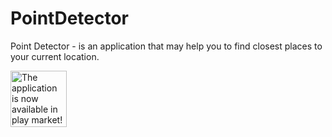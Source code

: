 # PointDetector
Point Detector - is an application that may help you to find closest places to your current location.

[<img alt="The application is now available in play market!" width="90px" src="https://github.com/mhemmings/play-store-button/blob/master/play-store-button.svg" />](https://play.google.com/store/apps/details?id=com.yuriisurzhykov.pointdetector)
